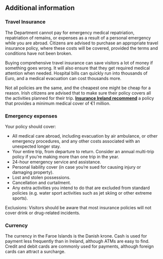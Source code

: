 ## Additional information

### **Travel Insurance**

The Department cannot pay for emergency medical repatriation, repatriation of remains, or expenses as a result of a personal emergency while you are abroad. Citizens are advised to purchase an appropriate travel insurance policy, where these costs will be covered, provided the terms and conditions have not been broken.

Buying comprehensive travel insurance can save visitors a lot of money if something goes wrong. It will also ensure that they get required medical attention when needed. Hospital bills can quickly run into thousands of Euro, and a medical evacuation can cost thousands more.

Not all policies are the same, and the cheapest one might be cheap for a reason. Irish citizens are advised that to make sure their policy covers all the activities planned for their trip. [**Insurance Ireland recommend**](http://www.insuranceireland.eu/consumer-information/general-non-life-insurance/travel) a policy that provides a minimum medical cover of €1 million.

### **Emergency expenses**

Your policy should cover:

* All medical care abroad, including evacuation by air ambulance, or other emergency procedures, and any other costs associated with an unexpected longer stay.
* Your entire trip, from departure to return. Consider an annual multi-trip policy if you’re making more than one trip in the year.
* 24-hour emergency service and assistance.
* Personal liability cover (in case you’re sued for causing injury or damaging property).
* Lost and stolen possessions.
* Cancellation and curtailment.
* Any extra activities you intend to do that are excluded from standard policies (e.g. water sport activities such as jet skiing or other extreme sports).

Exclusions: Visitors should be aware that most insurance policies will not cover drink or drug-related incidents.

### **Currency**

The currency in the Faroe Islands is the Danish krone. Cash is used for payment less frequently than in Ireland, although ATMs are easy to find. Credit and debit cards are commonly used for payments, although foreign cards can attract a surcharge.